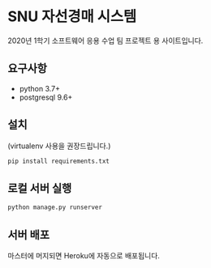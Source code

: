 # SNU 자선경매 시스템

2020년 1학기 소프트웨어 응용 수업 팀 프로젝트 용 사이트입니다.

## 요구사항

- python 3.7+
- postgresql 9.6+

## 설치

(virtualenv 사용을 권장드립니다.)

```bash
pip install requirements.txt
```

## 로컬 서버 실행

```bash
python manage.py runserver
```

## 서버 배포

마스터에 머지되면 Heroku에 자동으로 배포됩니다.
